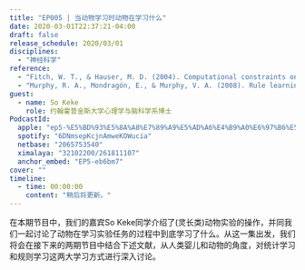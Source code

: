 ```yaml
---
title: "EP005 | 当动物学习时动物在学习什么"
date: 2020-03-01T22:37:21-04:00
draft: false
release_schedule: 2020/03/01
disciplines:
  - "神经科学"
reference:
  - "Fitch, W. T., & Hauser, M. D. (2004). Computational constraints on syntactic processing in a nonhuman primate. Science, 303(5656), 377-380."
  - "Murphy, R. A., Mondragón, E., & Murphy, V. A. (2008). Rule learning by rats. Science, 319(5871), 1849-1851."
guest:
  - name: So Keke
    role: 约翰霍普金斯大学心理学与脑科学系博士
PodcastId:
  apple: "ep5-%E5%BD%93%E5%8A%A8%E7%89%A9%E5%AD%A6%E4%B9%A0%E6%97%B6%E5%8A%A8%E7%89%A9%E5%9C%A8%E5%AD%A6%E4%B9%A0%E4%BB%80%E4%B9%88/id1490374590?i=1000467165954"
  spotify: "6DNmsepKcjnAmweKOWucia"
  netbase: "2065753540"
  ximalaya: "32102200/261811107"
  anchor_embed: "EP5-eb6bm7"
cover: ""
timeline:
  - time: 00:00:00
    content: "稍后将更新。"
---
```


在本期节目中，我们的嘉宾So Keke同学介绍了(灵长类)动物实验的操作，并同我们一起讨论了动物在学习实验任务的过程中到底学习了什么。从这一集出发，我们将会在接下来的两期节目中结合下述文献，从人类婴儿和动物的角度，对统计学习和规则学习这两大学习方式进行深入讨论。

